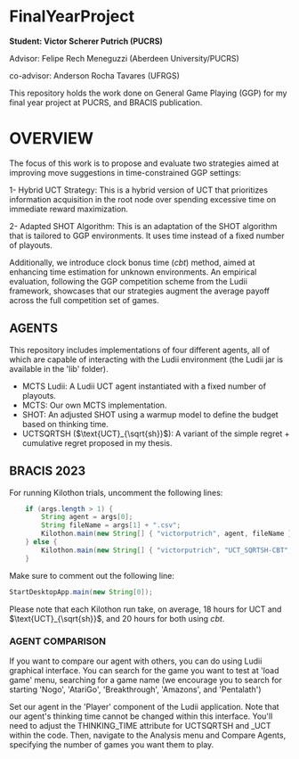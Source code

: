 # FinalYearProject

**Student: Victor Scherer Putrich (PUCRS)**

Advisor: Felipe Rech Meneguzzi (Aberdeen University/PUCRS)

co-advisor: Anderson Rocha Tavares (UFRGS)

This repository holds the work done on General Game Playing (GGP) for my final year project at PUCRS, and BRACIS publication.

# OVERVIEW

The focus of this work is to propose and evaluate two strategies aimed at improving move suggestions in time-constrained GGP settings:

1- Hybrid UCT Strategy: This is a hybrid version of UCT that prioritizes information acquisition in the root node over spending excessive time on immediate reward maximization.

2- Adapted SHOT Algorithm: This is an adaptation of the SHOT algorithm that is tailored to GGP environments. It uses time instead of a fixed number of playouts.

Additionally, we introduce clock bonus time ($cbt$) method, aimed at enhancing time estimation for unknown environments. An empirical evaluation, following the GGP competition scheme from the Ludii framework, showcases that our strategies augment the average payoff across the full competition set of games.

## AGENTS
This repository includes implementations of four different agents, all of which are capable of interacting with the Ludii environment (the Ludii jar is available in the 'lib' folder).

* MCTS Ludii: A Ludii UCT agent instantiated with a fixed number of playouts.
* MCTS: Our own MCTS implementation.
* SHOT: An adjusted SHOT using a warmup model to define the budget based on thinking time.
* UCTSQRTSH ($\text{UCT}_{\sqrt{sh}}$): A variant of the simple regret + cumulative regret proposed in my thesis.

## BRACIS 2023

For running Kilothon trials, uncomment the following lines:

``` Java
    if (args.length > 1) {
		String agent = args[0];
		String fileName = args[1] + ".csv";
		Kilothon.main(new String[] { "victorputrich", agent, fileName });
	} else {
		Kilothon.main(new String[] { "victorputrich", "UCT_SQRTSH-CBT", "UCT_SQRTSH-CBT.csv" });
	}
```
Make sure to comment out the following line:

``` Java
StartDesktopApp.main(new String[0]);
```

Please note that each Kilothon run take, on average, 18 hours for UCT and $\text{UCT}_{\sqrt{sh}}$, and 20 hours for both using $cbt$.

### AGENT COMPARISON

If you want to compare our agent with others, you can do using Ludii graphical interface. You can search for the game you want to test at 'load game' menu, searching for a game name (we encourage you to search for starting 'Nogo', 'AtariGo', 'Breakthrough', 'Amazons', and 'Pentalath')

Set our agent in the 'Player' component of the Ludii application. Note that our agent's thinking time cannot be changed within this interface. You'll need to adjust the THINKING_TIME attribute for UCTSQRTSH and _UCT within the code. Then, navigate to the Analysis menu and Compare Agents, specifying the number of games you want them to play.



